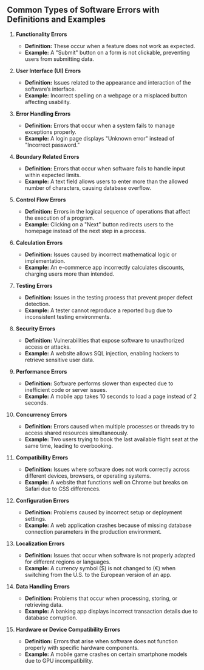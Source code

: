 ## **Common Types of Software Errors with Definitions and Examples**

1. **Functionality Errors**  
   - **Definition:** These occur when a feature does not work as expected.  
   - **Example:** A "Submit" button on a form is not clickable, preventing users from submitting data.  

2. **User Interface (UI) Errors**  
   - **Definition:** Issues related to the appearance and interaction of the software’s interface.  
   - **Example:** Incorrect spelling on a webpage or a misplaced button affecting usability.  

3. **Error Handling Errors**  
   - **Definition:** Errors that occur when a system fails to manage exceptions properly.  
   - **Example:** A login page displays "Unknown error" instead of "Incorrect password."  

4. **Boundary Related Errors**  
   - **Definition:** Errors that occur when software fails to handle input within expected limits.  
   - **Example:** A text field allows users to enter more than the allowed number of characters, causing database overflow.  

5. **Control Flow Errors**  
   - **Definition:** Errors in the logical sequence of operations that affect the execution of a program.  
   - **Example:** Clicking on a "Next" button redirects users to the homepage instead of the next step in a process.  

6. **Calculation Errors**  
   - **Definition:** Issues caused by incorrect mathematical logic or implementation.  
   - **Example:** An e-commerce app incorrectly calculates discounts, charging users more than intended.  

7. **Testing Errors**  
   - **Definition:** Issues in the testing process that prevent proper defect detection.  
   - **Example:** A tester cannot reproduce a reported bug due to inconsistent testing environments.  

8. **Security Errors**  
   - **Definition:** Vulnerabilities that expose software to unauthorized access or attacks.  
   - **Example:** A website allows SQL injection, enabling hackers to retrieve sensitive user data.  

9. **Performance Errors**  
    - **Definition:** Software performs slower than expected due to inefficient code or server issues.  
    - **Example:** A mobile app takes 10 seconds to load a page instead of 2 seconds.  

10. **Concurrency Errors**  
    - **Definition:** Errors caused when multiple processes or threads try to access shared resources simultaneously.  
    - **Example:** Two users trying to book the last available flight seat at the same time, leading to overbooking.  

11. **Compatibility Errors**  
    - **Definition:** Issues where software does not work correctly across different devices, browsers, or operating systems.  
    - **Example:** A website that functions well on Chrome but breaks on Safari due to CSS differences.  

12. **Configuration Errors**  
    - **Definition:** Problems caused by incorrect setup or deployment settings.  
    - **Example:** A web application crashes because of missing database connection parameters in the production environment.  

13. **Localization Errors**  
    - **Definition:** Issues that occur when software is not properly adapted for different regions or languages.  
    - **Example:** A currency symbol ($) is not changed to (€) when switching from the U.S. to the European version of an app.  

14. **Data Handling Errors**  
    - **Definition:** Problems that occur when processing, storing, or retrieving data.  
    - **Example:** A banking app displays incorrect transaction details due to database corruption.  

15. **Hardware or Device Compatibility Errors**  
    - **Definition:** Errors that arise when software does not function properly with specific hardware components.  
    - **Example:** A mobile game crashes on certain smartphone models due to GPU incompatibility.  
 
